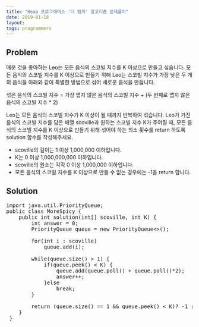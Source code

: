 ```yaml
---
title: "Heap 프로그래머스 '더 맵게' 알고리즘 문제풀이"
date: 2019-01-18
layout:
tags: programmers
---
```


## Problem
매운 것을 좋아하는 Leo는 모든 음식의 스코빌 지수를 K 이상으로 만들고 싶습니다. 모든 음식의 스코빌 지수를 K 이상으로 만들기 위해 Leo는 스코빌 지수가 가장 낮은 두 개의 음식을 아래와 같이 특별한 방법으로 섞어 새로운 음식을 만듭니다.

섞은 음식의 스코빌 지수 = 가장 맵지 않은 음식의 스코빌 지수 + (두 번째로 맵지 않은 음식의 스코빌 지수 * 2)

Leo는 모든 음식의 스코빌 지수가 K 이상이 될 때까지 반복하여 섞습니다.
Leo가 가진 음식의 스코빌 지수를 담은 배열 scoville과 원하는 스코빌 지수 K가 주어질 때, 모든 음식의 스코빌 지수를 K 이상으로 만들기 위해 섞어야 하는 최소 횟수를 return 하도록 solution 함수를 작성해주세요.

- scoville의 길이는 1 이상 1,000,000 이하입니다.
- K는 0 이상 1,000,000,000 이하입니다.
- scoville의 원소는 각각 0 이상 1,000,000 이하입니다.
- 모든 음식의 스코빌 지수를 K 이상으로 만들 수 없는 경우에는 -1을 return 합니다.

## Solution
<pre>
import java.util.PriorityQueue;
public class MoreSpicy {
	public int solution(int[] scoville, int K) {
        int answer = 0;      
        PriorityQueue<Integer> queue = new PriorityQueue<>();
        
        for(int i : scoville)
        	queue.add(i);
        
        while(queue.size() > 1) {
        	if(queue.peek() < K) {
        		queue.add(queue.poll() + queue.poll()*2);
        		answer++;
        	}else
        		break;
        }
        
        return (queue.size() == 1 && queue.peek() < K)? -1 : answer;
    }
 }   
</pre>

